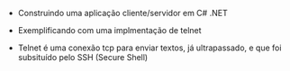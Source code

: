 - Construindo uma aplicação cliente/servidor em C# .NET

- Exemplificando com uma implmentação de telnet

- Telnet é uma conexão tcp para enviar textos, já ultrapassado, e que foi subsituído pelo SSH (Secure Shell)